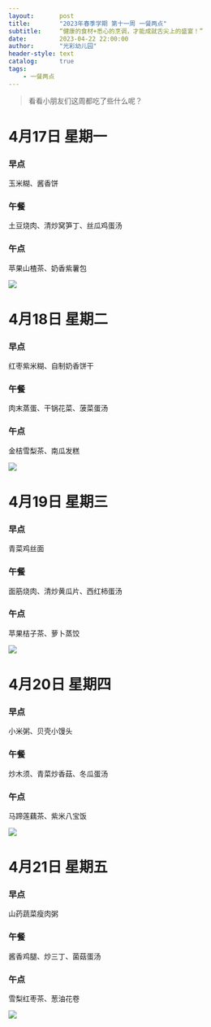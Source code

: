```yaml
---
layout:       post
title:        "2023年春季学期 第十一周 一餐两点"
subtitle:     “健康的食材+悉心的烹调，才能成就舌尖上的盛宴！”
date:         2023-04-22 22:00:00
author:       "光彩幼儿园"
header-style: text
catalog:      true
tags:
    - 一餐两点
---
```


>   看看小朋友们这周都吃了些什么呢？

# 4月17日 星期一

### 早点

玉米糊、酱香饼

### 午餐

土豆烧肉、清炒窝笋丁、丝瓜鸡蛋汤

### 午点

苹果山楂茶、奶香紫薯包

![](/img/in-post/meals/91403ae6ef83a7ef0bfbebe02d90f239.jpeg)

# 4月18日 星期二

### 早点

红枣紫米糊、自制奶香饼干

### 午餐

肉末蒸蛋、干锅花菜、菠菜蛋汤

### 午点

金桔雪梨茶、南瓜发糕

![](/img/in-post/meals/fa1672cc41044c38e0da2d671c057084.jpeg)

# 4月19日 星期三

### 早点

青菜鸡丝面

### 午餐

面筋烧肉、清炒黄瓜片、西红柿蛋汤

### 午点

苹果桔子茶、萝卜蒸饺

![](/img/in-post/meals/94908193a1c344d3585ccfbe990d1a65.jpeg)

# 4月20日 星期四

### 早点

小米粥、贝壳小馒头

### 午餐

炒木须、青菜炒香菇、冬瓜蛋汤

### 午点

马蹄莲藕茶、紫米八宝饭

![](/img/in-post/meals/2922369f3e3e4a190660f752b7f47176.jpeg)

# 4月21日 星期五

### 早点

山药蔬菜瘦肉粥

### 午餐

酱香鸡腿、炒三丁、菌菇蛋汤

### 午点

雪梨红枣茶、葱油花卷

![](/img/in-post/meals/3a9f64654609262358250dcddd881c40.jpeg)
